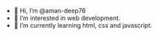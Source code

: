 - 👋 Hi, I’m @aman-deep76
- 👀 I’m interested in web development.
- 🌱 I’m currently learning html, css and javascript.
